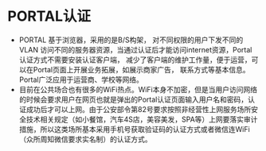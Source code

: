 # PORTAL认证

- PORTAL 基于浏览器，采用的是B/S构架， 对不同权限的用户下发不同的VLAN  访问不同的服务器资源，当通过认证后才能访问internet资源，Portal认证方式不需要安装认证客户端， 减少了客户端的维护工作量，便于运营，可以在Portal页面上开展业务拓展，如展示商家广告， 联系方式等基本信息。Portal广泛应用于运营商、学校等网络。
- 目前在公共场合也有很多的WiFi热点。WiFi本身不加密，但是当用户访问网络的时候会要求用户在网页也就是弹出的Portal认证页面输入用户名和密码，认证成功后才可以上网。由于公安部令第82号要求按照非经营性上网服务场所安全技术相关规定（如小餐馆，汽车4S店，美容美发，SPA等）上网要落实审计措施，所以这类场所基本采用手机号获取验证码的认证方式或者微信连WiFi（众所周知微信要求实名制）的认证方式。